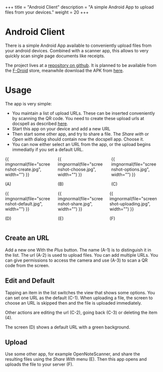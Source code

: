 +++
title = "Android Client"
description = "A simple Android App to upload files from your devices."
weight = 20
+++

# Android Client

There is a simple Android App available to conveniently upload files
from your android devices. Combined with a scanner app, this allows to
very quickly scan single page documents like receipts.

The project lives at a [repository on
github](https://github.com/docspell/android-client). It is planned to
be available from the [F-Droid](https://f-droid.org) store, meanwhile
download the APK from
[here](https://github.com/docspell/android-client/releases/latest).


# Usage

The app is very simple:

- You maintain a list of upload URLs. These can be inserted
  conveniently by scanning the QR code. You need to create these
  upload urls at docspell as described
  [here](@/docs/webapp/uploading.md#anonymous-upload).
- Start this app on your device and add a new URL
- Then start some other app, and try to share a file. The *Share with*
  or *Open with* dialog should contain now the docspell app. Choose
  it.
- You can now either select an URL from the app, or the upload begins
  immediatly if you set a default URL.

<div class="columns">
  <div class="column">
  {{ imgnormal(file="screenshot-create.jpg", width="") }}
  <p class="has-text-centered subtitle"> (A) </p>
  </div>
  <div class="column">
  {{ imgnormal(file="screenshot-choose.jpg", width="") }}
  <p class="has-text-centered subtitle"> (B) </p>
  </div>
  <div class="column">
  {{ imgnormal(file="screenshot-options.jpg", width="") }}
  <p class="has-text-centered subtitle"> (C) </p>
  </div>
</div>
<div class="columns">
  <div class="column">
  {{ imgnormal(file="screenshot-default.jpg", width="") }}
  <p class="has-text-centered subtitle"> (D) </p>
  </div>
  <div class="column">
  {{ imgnormal(file="screenshot-share.jpg", width="") }}
  <p class="has-text-centered subtitle"> (E) </p>
  </div>
  <div class="column">
  {{ imgnormal(file="screenshot-uploading.jpg", width="") }}
  <p class="has-text-centered subtitle"> (F) </p>
  </div>
</div>

## Create an URL

Add a new one With the *Plus* button. The name (A-1) is to distinguish
it in the list. The url (A-2) is used to upload files. You can add
multiple URLs. You can give permissions to access the camera and use
(A-3) to scan a QR code from the screen.

## Edit and Default

Tapping an item in the list switches the view that shows some options.
You can set one URL as the default (C-1). When uploading a file, the
screen to choose an URL is skipped then and the file is uploaded
immediately.

Other actions are editing the url (C-2), going back (C-3) or deleting the
item (4).

The screen (D) shows a default URL with a green background.

## Upload

Use some other app, for example OpenNoteScanner, and share the
resulting files using the *Share With* menu (E). Then this app opens
and uploads the file to your server (F).
